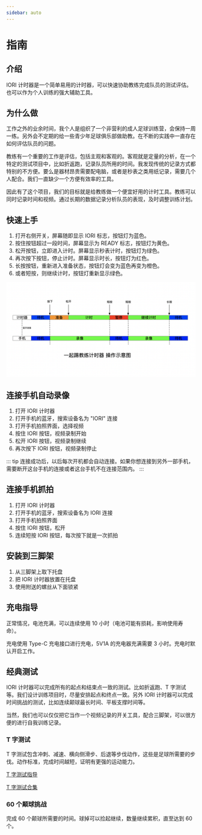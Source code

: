 ```yaml
---
sidebar: auto
---
```


# 指南

## 介绍

IORI 计时器是一个简单易用的计时器，可以快速协助教练完成队员的测试评估。也可以作为个人训练的强大辅助工具。

## 为什么做

工作之外的业余时间，我个人是组织了一个非营利的成人足球训练营，会保持一周一练。另外会不定期的给一些青少年足球俱乐部做助教。在不断的实践中一直存在如何评估队员的问题。

教练有一个重要的工作是评估，包括主观和客观的。客观就是定量的分析，在一个特定的测试项目中，比如折返跑，记录队员所用的时间。我发现传统的记录方式都特别的不方便。要么是器材昂贵需要配电脑，或者是秒表之类用纸记录，需要几个人配合。我们一直缺少一个方便有效率的工具。

因此有了这个项目，我们的目标就是给教练做一个便宜好用的计时工具。教练可以同时记录时间和视频。通过长期的数据记录分析队员的表现，及时调整训练计划。

## 快速上手

1. 打开右侧开关，屏幕随即显示 IORI 标志，按钮灯为蓝色。
2. 按住按钮超过一段时间，屏幕显示为 READY 标志，按钮灯为黄色。
3. 松开按钮，立即进入计时。屏幕显示秒表计时，按钮灯为绿色。
4. 再次按下按钮，停止计时。屏幕显示时长，按钮灯为红色。
5. 长按按钮，重新进入准备状态，按钮灯会变为蓝色再变为橙色。
6. 或者短按，则继续计时，按钮灯重新显示绿色。

![操作图示](./images/operation.png)

## 连接手机自动录像

1. 打开 IORI 计时器
2. 打开手机的蓝牙，搜索设备名为 "IORI" 连接
3. 打开手机拍照界面，选择视频
4. 按住 IORI 按钮，视频录制开始
5. 松开 IORI 按钮，视频录制继续
6. 再次按下 IORI 按钮，视频录制停止

::: tip
连接成功后，以后每次开机都会自动连接。如果你想连接到另外一部手机，需要断开这台手机的连接或者这台手机不在连接范围内。
:::

## 连接手机抓拍

1. 打开 IORI 计时器
2. 打开手机的蓝牙，搜索设备名为 IORI 连接
3. 打开手机拍照界面
4. 按住 IORI 按钮，松开
5. 连续短按 IORI 按钮，每次按下就是一次抓拍

## 安装到三脚架

1. 从三脚架上取下托盘
2. 把 IORI 计时器放置在托盘
3. 使用附送的螺丝从下面锁紧

## 充电指导

正常情况，电池充满，可以连续使用 10 小时（电池可能有损耗，影响使用寿命）。

充电使用 Type-C 充电接口进行充电，5V1A 的充电器充满需要 3 小时。充电时默认开启工作。

## 经典测试

IORI 计时器可以完成所有的起点和结束点一致的测试。比如折返跑、T 字测试等。我们设计训练项目时，尽量安排起点和终点一致。另外 IORI 计时器可以完成时间挑战的测试，比如连续颠球最长时间、平板支撑时间等。

当然，我们也可以仅仅把它当作一个视频记录的开关工具，配合三脚架，可以很方便的进行自我训练记录。

### T 字测试

T 字测试包含冲刺、减速、横向侧滑步、后退等步伐动作，这些是足球所需要的步伐。动作标准，完成时间越短，证明有更强的运动能力。

[T 字测试指导](https://www.bilibili.com/video/BV1p34y187aF?share_source=copy_web&vd_source=5211f4704c635d72a56e387a10a3f656)

[T 字测试合集](https://www.bilibili.com/video/BV16a411M7ko?share_source=copy_web&vd_source=5211f4704c635d72a56e387a10a3f656)

### 60 个颠球挑战

完成 60 个颠球所需要的时间。球掉可以捡起继续，数量继续累积，直至达到 60 个。
